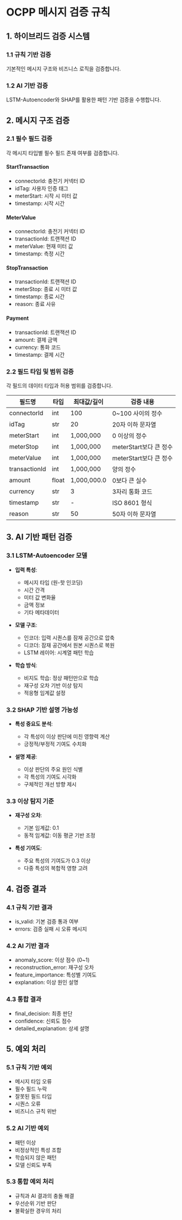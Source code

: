# OCPP 메시지 검증 규칙

## 1. 하이브리드 검증 시스템

### 1.1 규칙 기반 검증
기본적인 메시지 구조와 비즈니스 로직을 검증합니다.

### 1.2 AI 기반 검증
LSTM-Autoencoder와 SHAP를 활용한 패턴 기반 검증을 수행합니다.

## 2. 메시지 구조 검증

### 2.1 필수 필드 검증
각 메시지 타입별 필수 필드 존재 여부를 검증합니다.

#### StartTransaction
- connectorId: 충전기 커넥터 ID
- idTag: 사용자 인증 태그
- meterStart: 시작 시 미터 값
- timestamp: 시작 시간

#### MeterValue
- connectorId: 충전기 커넥터 ID
- transactionId: 트랜잭션 ID
- meterValue: 현재 미터 값
- timestamp: 측정 시간

#### StopTransaction
- transactionId: 트랜잭션 ID
- meterStop: 종료 시 미터 값
- timestamp: 종료 시간
- reason: 종료 사유

#### Payment
- transactionId: 트랜잭션 ID
- amount: 결제 금액
- currency: 통화 코드
- timestamp: 결제 시간

### 2.2 필드 타입 및 범위 검증
각 필드의 데이터 타입과 허용 범위를 검증합니다.

| 필드명 | 타입 | 최대값/길이 | 검증 내용 |
|--------|------|------------|-----------|
| connectorId | int | 100 | 0~100 사이의 정수 |
| idTag | str | 20 | 20자 이하 문자열 |
| meterStart | int | 1,000,000 | 0 이상의 정수 |
| meterStop | int | 1,000,000 | meterStart보다 큰 정수 |
| meterValue | int | 1,000,000 | meterStart보다 큰 정수 |
| transactionId | int | 1,000,000 | 양의 정수 |
| amount | float | 1,000,000.0 | 0보다 큰 실수 |
| currency | str | 3 | 3자리 통화 코드 |
| timestamp | str | - | ISO 8601 형식 |
| reason | str | 50 | 50자 이하 문자열 |

## 3. AI 기반 패턴 검증

### 3.1 LSTM-Autoencoder 모델
- **입력 특성**:
  - 메시지 타입 (원-핫 인코딩)
  - 시간 간격
  - 미터 값 변화율
  - 금액 정보
  - 기타 메타데이터

- **모델 구조**:
  - 인코더: 입력 시퀀스를 잠재 공간으로 압축
  - 디코더: 잠재 공간에서 원본 시퀀스로 복원
  - LSTM 레이어: 시계열 패턴 학습

- **학습 방식**:
  - 비지도 학습: 정상 패턴만으로 학습
  - 재구성 오차 기반 이상 탐지
  - 적응형 임계값 설정

### 3.2 SHAP 기반 설명 가능성
- **특성 중요도 분석**:
  - 각 특성이 이상 판단에 미친 영향력 계산
  - 긍정적/부정적 기여도 수치화

- **설명 제공**:
  - 이상 판단의 주요 원인 식별
  - 각 특성의 기여도 시각화
  - 구체적인 개선 방향 제시

### 3.3 이상 탐지 기준
- **재구성 오차**:
  - 기본 임계값: 0.1
  - 동적 임계값: 이동 평균 기반 조정

- **특성 기여도**:
  - 주요 특성의 기여도가 0.3 이상
  - 다중 특성의 복합적 영향 고려

## 4. 검증 결과

### 4.1 규칙 기반 결과
- is_valid: 기본 검증 통과 여부
- errors: 검증 실패 시 오류 메시지

### 4.2 AI 기반 결과
- anomaly_score: 이상 점수 (0~1)
- reconstruction_error: 재구성 오차
- feature_importance: 특성별 기여도
- explanation: 이상 원인 설명

### 4.3 통합 결과
- final_decision: 최종 판단
- confidence: 신뢰도 점수
- detailed_explanation: 상세 설명

## 5. 예외 처리

### 5.1 규칙 기반 예외
- 메시지 타입 오류
- 필수 필드 누락
- 잘못된 필드 타입
- 시퀀스 오류
- 비즈니스 규칙 위반

### 5.2 AI 기반 예외
- 패턴 이상
- 비정상적인 특성 조합
- 학습되지 않은 패턴
- 모델 신뢰도 부족

### 5.3 통합 예외 처리
- 규칙과 AI 결과의 충돌 해결
- 우선순위 기반 판단
- 불확실한 경우의 처리 